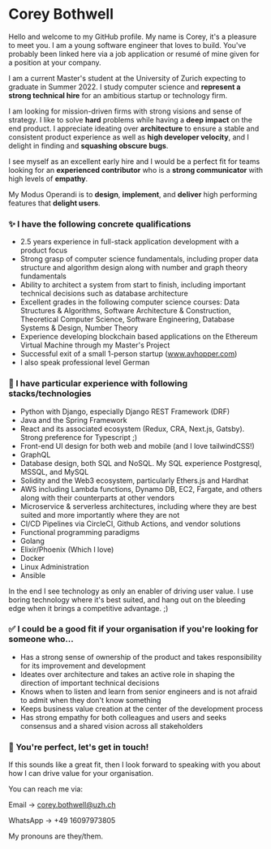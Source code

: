 # Corey Bothwell

Hello and welcome to my GitHub profile. My name is Corey, it's a pleasure to meet you.
I am a young software engineer that loves to build. You've probably been linked here via a job application or resumé of mine given for a position at your company. 

I am a current Master's student at the University of Zurich expecting to graduate in Summer 2022. I study computer science and **represent a strong technical hire** for an ambitious startup or technology firm. 

I am looking for mission-driven firms with strong visions and sense of strategy. I like to solve **hard** problems while having a **deep impact** on the end product.
I appreciate ideating over **architecture** to ensure a stable and consistent product experience as well as **high developer velocity**, and I delight in finding and **squashing obscure bugs**.

I see myself as an excellent early hire and I would be a perfect fit for teams looking for an **experienced contributor** who is a **strong communicator** with high levels of **empathy**. 

My Modus Operandi is to **design**, **implement**, and **deliver** high performing features that **delight users**. 

### ✨ I have the following concrete qualifications

- 2.5 years experience in full-stack application development with a product focus
- Strong grasp of computer science fundamentals, including proper data structure and algorithm design along with number and graph theory fundamentals
- Ability to architect a system from start to finish, including important technical decisions such as database architecture
- Excellent grades in the following computer science courses: Data Structures & Algorithms, Software Architecture & Construction, Theoretical Computer Science, Software Engineering, Database Systems & Design, Number Theory
- Experience developing blockchain based applications on the Ethereum Virtual Machine through my Master's Project
- Successful exit of a small 1-person startup (www.avhopper.com)
- I also speak professional level German

### 🧙‍ I have particular experience with following stacks/technologies

- Python with Django, especially Django REST Framework (DRF)
- Java and the Spring Framework
- React and its associated ecosystem (Redux, CRA, Next.js, Gatsby). Strong preference for Typescript ;)
- Front-end UI design for both web and mobile (and I love tailwindCSS!)
- GraphQL
- Database design, both SQL and NoSQL. My SQL experience Postgresql, MSSQL, and MySQL
- Solidity and the Web3 ecosystem, particularly Ethers.js and Hardhat
- AWS including Lambda functions, Dynamo DB, EC2, Fargate, and others along with their counterparts at other vendors
- Microservice & serverless architectures, including where they are best suited and more importantly where they are not
- CI/CD Pipelines via CircleCI, Github Actions, and vendor solutions
- Functional programming paradigms
- Golang
- Elixir/Phoenix (Which I love)
- Docker
- Linux Administration
- Ansible

In the end I see technology as only an enabler of driving user value. I use boring technology where it's best suited, and hang out on the bleeding edge when it brings a competitive advantage. ;)

### ✅ I could be a good fit if your organisation if you're looking for someone who...

- Has a strong sense of ownership of the product and takes responsibility for its improvement and development
- Ideates over architecture and takes an active role in shaping the direction of important technical decisions
- Knows when to listen and learn from senior engineers and is not afraid to admit when they don't know something
- Keeps business value creation at the center of the development process
- Has strong empathy for both colleagues and users and seeks consensus and a shared vision across all stakeholders

### 📧 You're perfect, let's get in touch!

If this sounds like a great fit, then I look forward to speaking with you about how I can drive value for your organisation.

You can reach me via:

Email -> corey.bothwell@uzh.ch

WhatsApp -> +49 16097973805

My pronouns are they/them.

<!---
cmbothwell/cmbothwell is a ✨ special ✨ repository because its `README.md` (this file) appears on your GitHub profile.
You can click the Preview link to take a look at your changes.
--->
